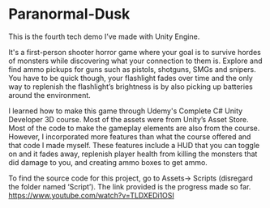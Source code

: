 # Paranormal-Dusk
This is the fourth tech demo I’ve made with Unity Engine.

It's a first-person shooter horror game where your goal is to survive hordes of monsters while discovering what your connection to them is. Explore and find ammo pickups for guns such as pistols, shotguns, SMGs and snipers. You have to be quick though, your flashlight fades over time and the only way to replenish the flashlight’s brightness is by also picking up batteries around the environment.

I learned how to make this game through Udemy's Complete C# Unity Developer 3D course. Most of the assets were from Unity’s Asset Store. Most of the code to make the gameplay elements are also from the course. However, I incorporated more features than what the course offered and that code I made myself. These features include a HUD that you can toggle on and it fades away, replenish player health from killing the monsters that did damage to you, and creating ammo boxes to get ammo.

To find the source code for this project, go to Assets-> Scripts (disregard the folder named ‘Script’). The link provided is the progress made so far. https://www.youtube.com/watch?v=TLDXEDi1OSI
